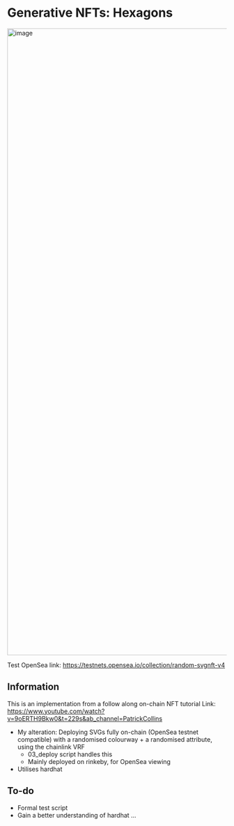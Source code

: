 # Generative NFTs: Hexagons

<img width="1440" alt="image" src="https://user-images.githubusercontent.com/100027170/181918877-7d751adb-603e-4697-ac06-8cadeeb373ca.png">

Test OpenSea link: https://testnets.opensea.io/collection/random-svgnft-v4


## Information

This is an implementation from a follow along on-chain NFT tutorial
Link: https://www.youtube.com/watch?v=9oERTH9Bkw0&t=229s&ab_channel=PatrickCollins

- My alteration: Deploying SVGs fully on-chain (OpenSea testnet compatible) with a randomised colourway + a randomised attribute, using the chainlink VRF
  - 03_deploy script handles this
  - Mainly deployed on rinkeby, for OpenSea viewing
- Utilises hardhat

## To-do

- Formal test script
- Gain a better understanding of hardhat
  ...
